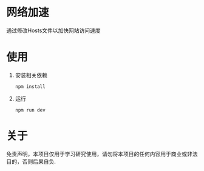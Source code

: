 # 网络加速
通过修改Hosts文件以加快网站访问速度

# 使用
1. 安装相关依赖
    ```shell
    npm install
    ```
2. 运行
    ```shell
    npm run dev
    ```

# 关于
免责声明，本项目仅用于学习研究使用，请勿将本项目的任何内容用于商业或非法目的，否则后果自负.
